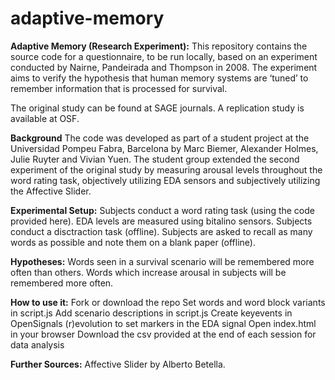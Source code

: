 # adaptive-memory
**Adaptive Memory (Research Experiment):**
This repository contains the source code for a questionnaire, to be run locally, based on an experiment conducted by Nairne, Pandeirada and Thompson in 2008. The experiment aims to verify the hypothesis that human memory systems are ‘tuned’ to remember information that is processed for survival.

The original study can be found at SAGE journals.
A replication study is available at OSF.


**Background**
The code was developed as part of a student project at the Universidad Pompeu Fabra, Barcelona by Marc Biemer, Alexander Holmes, Julie Ruyter and Vivian Yuen. The student group extended the second experiment of the original study by measuring arousal levels throughout the word rating task, objectively utilizing EDA sensors and subjectively utilizing the Affective Slider.


**Experimental Setup:**
Subjects conduct a word rating task (using the code provided here).
EDA levels are measured using bitalino sensors.
Subjects conduct a disctraction task (offline).
Subjects are asked to recall as many words as possible and note them on a blank paper (offline).

**Hypotheses:**
Words seen in a survival scenario will be remembered more often than others.
Words which increase arousal in subjects will be remembered more often.


**How to use it:**
Fork or download the repo
Set words and word block variants in script.js
Add scenario descriptions in script.js
Create keyevents in OpenSignals (r)evolution to set markers in the EDA signal
Open index.html in your browser
Download the csv provided at the end of each session for data analysis


**Further Sources:**
Affective Slider by Alberto Betella.
